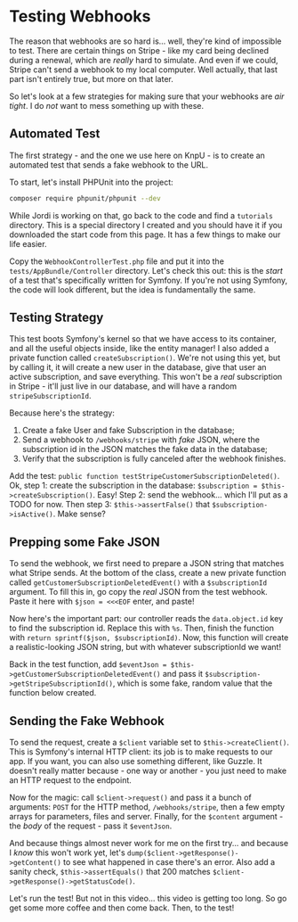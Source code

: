 # Testing Webhooks

The reason that webhooks are so hard is... well, they're kind of impossible to
test. There are certain things on Stripe - like my card being declined during a
renewal, which are *really* hard to simulate. And even if we could, Stripe can't
send a webhook to my local computer. Well actually, that last part isn't entirely
true, but more on that later.

So let's look at a few strategies for making sure that your webhooks are
*air tight*. I do *not* want to mess something up with these.

## Automated Test

The first strategy - and the one we use here on KnpU - is to create an automated
test that sends a fake webhook to the URL. 

To start, let's install PHPUnit into the project:

```bash
composer require phpunit/phpunit --dev
```

While Jordi is working on that, go back to the code and find a `tutorials` directory.
This is a special directory I created and you should have it if you downloaded the
start code from this page. It has a few things to make our life easier.

Copy the `WebhookControllerTest.php` file and put it into the `tests/AppBundle/Controller`
directory. Let's check this out: this is the *start* of a test that's specifically
written for Symfony. If you're not using Symfony, the code will look different, but
the idea is fundamentally the same.

## Testing Strategy

This test boots Symfony's kernel so that we have access to its container, and all
the useful objects inside, like the entity manager! I also added a private function
called `createSubscription()`. We're not using this yet, but by calling it, it will
create a new user in the database, give that user an active subscription, and save
everything. This won't be a *real* subscription in Stripe - it'll just live in our
database, and will have a random `stripeSubscriptionId`.

Because here's the strategy:

1. Create a fake User and fake Subscription in the database;
2. Send a webhook to `/webhooks/stripe` with *fake* JSON, where the
    subscription id in the JSON matches the fake data in the database;
3. Verify that the subscription is fully canceled after the webhook finishes.

Add the test: `public function testStripeCustomerSubscriptionDeleted()`. Ok, step 1:
create the subscription in the database: `$subscription = $this->createSubscription()`.
Easy! Step 2: send the webhook... which I'll put as a TODO for now. Then step 3:
`$this->assertFalse()` that `$subscription->isActive()`. Make sense?

## Prepping some Fake JSON

To send the webhook, we first need to prepare a JSON string that matches what Stripe
sends. At the bottom of the class, create a new private function called
`getCustomerSubscriptionDeletedEvent()` with a `$subscriptionId` argument. To fill
this in, go copy the *real* JSON from the test webhook. Paste it here with
`$json = <<<EOF` enter, and paste!

Now here's the important part: our controller reads the `data.object.id` key to find
the subscription id. Replace this with `%s`. Then, finish the function with
`return sprintf($json, $subscriptionId)`. Now, this function will create a
realistic-looking JSON string, but with whatever subscriptionId we want!

Back in the test function, add `$eventJson = $this->getCustomerSubscriptionDeletedEvent()`
and pass it `$subscription->getStripeSubscriptionId()`, which is some fake, random
value that the function below created.

## Sending the Fake Webhook

To send the request, create a `$client` variable set to `$this->createClient()`.
This is Symfony's internal HTTP client: its job is to make requests to our app.
If you want, you can also use something different, like Guzzle. It doesn't really
matter because - one way or another - you just need to make an HTTP request to the
endpoint.

Now for the magic: call `$client->request()` and pass it a bunch of arguments:
`POST` for the HTTP method, `/webhooks/stripe`, then a few empty arrays for parameters,
files and server. Finally, for the `$content` argument - the *body* of the request -
pass it `$eventJson`.

And because things almost never work for me on the first try... and because I *know*
this won't work yet, let's `dump($client->getResponse()->getContent()` to see what
happened in case there's an error. Also add a sanity check, `$this->assertEquals()`
that 200 matches `$client->getResponse()->getStatusCode()`.

Let's run the test! But not in this video... this video is getting too long. So go
get some more coffee and then come back. Then, to the test!
